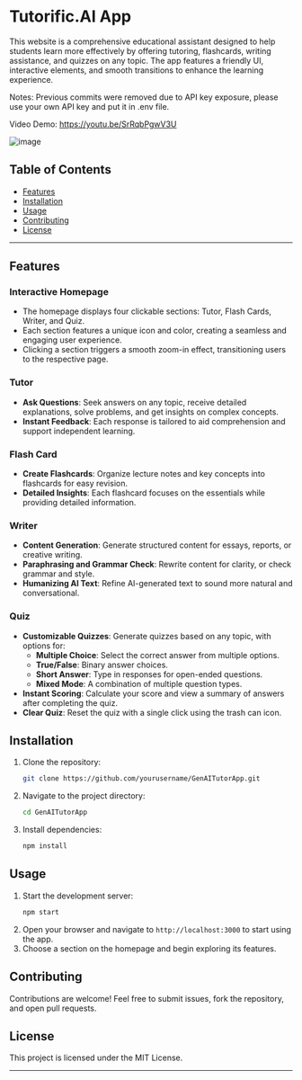 # Tutorific.AI App

This website is a comprehensive educational assistant designed to help students learn more effectively by offering tutoring, flashcards, writing assistance, and quizzes on any topic. The app features a friendly UI, interactive elements, and smooth transitions to enhance the learning experience.

Notes: Previous commits were removed due to API key exposure, please use your own API key and put it in .env file. 

Video Demo: https://youtu.be/SrRqbPgwV3U

![image](https://github.com/user-attachments/assets/48b3e2cc-875f-49a4-a3fd-f8754d53b9df)


## Table of Contents

- [Features](#features)
- [Installation](#installation)
- [Usage](#usage)
- [Contributing](#contributing)
- [License](#license)

---

## Features

### Interactive Homepage

- The homepage displays four clickable sections: Tutor, Flash Cards, Writer, and Quiz.
- Each section features a unique icon and color, creating a seamless and engaging user experience.
- Clicking a section triggers a smooth zoom-in effect, transitioning users to the respective page.

### Tutor

- **Ask Questions**: Seek answers on any topic, receive detailed explanations, solve problems, and get insights on complex concepts.
- **Instant Feedback**: Each response is tailored to aid comprehension and support independent learning.

### Flash Card

- **Create Flashcards**: Organize lecture notes and key concepts into flashcards for easy revision.
- **Detailed Insights**: Each flashcard focuses on the essentials while providing detailed information.

### Writer

- **Content Generation**: Generate structured content for essays, reports, or creative writing.
- **Paraphrasing and Grammar Check**: Rewrite content for clarity, or check grammar and style.
- **Humanizing AI Text**: Refine AI-generated text to sound more natural and conversational.

### Quiz

- **Customizable Quizzes**: Generate quizzes based on any topic, with options for:
  - **Multiple Choice**: Select the correct answer from multiple options.
  - **True/False**: Binary answer choices.
  - **Short Answer**: Type in responses for open-ended questions.
  - **Mixed Mode**: A combination of multiple question types.
- **Instant Scoring**: Calculate your score and view a summary of answers after completing the quiz.
- **Clear Quiz**: Reset the quiz with a single click using the trash can icon.

## Installation

1. Clone the repository:
   ```bash
   git clone https://github.com/yourusername/GenAITutorApp.git
   ```
2. Navigate to the project directory:
   ```bash
   cd GenAITutorApp
   ```
3. Install dependencies:
   ```bash
   npm install
   ```

## Usage

1. Start the development server:
   ```bash
   npm start
   ```
2. Open your browser and navigate to `http://localhost:3000` to start using the app.
3. Choose a section on the homepage and begin exploring its features.

## Contributing

Contributions are welcome! Feel free to submit issues, fork the repository, and open pull requests.

## License

This project is licensed under the MIT License.

---
